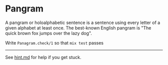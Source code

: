 # Pangram

A pangram or holoalphabetic sentence is a sentence using every letter of a given alphabet at least once. The best-known English pangram is "The quick brown fox jumps over the lazy dog".

Write `Panagram.check/1` so that `mix test` passes

---

See [hint.md](./hint.md) for help if you get stuck.
